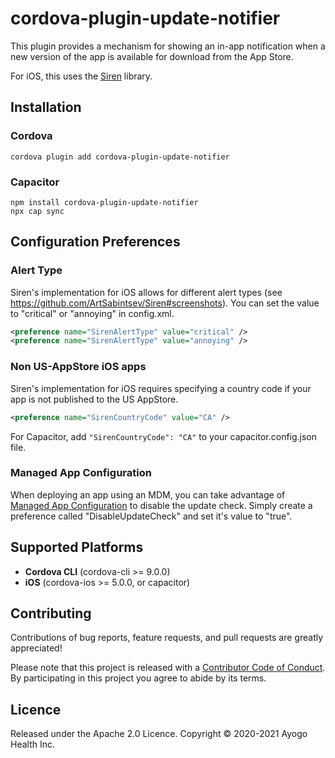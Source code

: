<!--
  Copyright 2020-2021 Ayogo Health Inc.

  Licensed under the Apache License, Version 2.0 (the "License");
  you may not use this file except in compliance with the License.
  You may obtain a copy of the License at

      https://www.apache.org/licenses/LICENSE-2.0

  Unless required by applicable law or agreed to in writing, software
  distributed under the License is distributed on an "AS IS" BASIS,
  WITHOUT WARRANTIES OR CONDITIONS OF ANY KIND, either express or implied.
  See the License for the specific language governing permissions and
  limitations under the License.
-->

# cordova-plugin-update-notifier

This plugin provides a mechanism for showing an in-app notification when a new
version of the app is available for download from the App Store.

For iOS, this uses the [Siren][siren] library.

## Installation

### Cordova

```
cordova plugin add cordova-plugin-update-notifier
```

### Capacitor

```
npm install cordova-plugin-update-notifier
npx cap sync
```

## Configuration Preferences

### Alert Type

Siren's implementation for iOS allows for different alert types (see https://github.com/ArtSabintsev/Siren#screenshots). You can set the value to "critical" or "annoying" in config.xml.

```xml
<preference name="SirenAlertType" value="critical" />
<preference name="SirenAlertType" value="annoying" />
```

### Non US-AppStore iOS apps

Siren's implementation for iOS requires specifying a country code if your app is not published to the US AppStore.

```xml
<preference name="SirenCountryCode" value="CA" />
```

For Capacitor, add `"SirenCountryCode": "CA"` to your capacitor.config.json file.

### Managed App Configuration

When deploying an app using an MDM, you can take advantage of [Managed App Configuration](https://developer.apple.com/library/archive/samplecode/sc2279/Introduction/Intro.html) to disable the update check. Simply create a preference called "DisableUpdateCheck" and set it's value to "true".

## Supported Platforms

-   **Cordova CLI** (cordova-cli >= 9.0.0)
-   **iOS** (cordova-ios >= 5.0.0, or capacitor)

## Contributing

Contributions of bug reports, feature requests, and pull requests are greatly
appreciated!

Please note that this project is released with a [Contributor Code of
Conduct][coc]. By participating in this project you agree to abide by its
terms.

## Licence

Released under the Apache 2.0 Licence.
Copyright © 2020-2021 Ayogo Health Inc.

[siren]: https://sabintsev.com/Siren/
[coc]: https://github.com/AyogoHealth/cordova-plugin-update-notifier/blob/main/CODE_OF_CONDUCT.md
